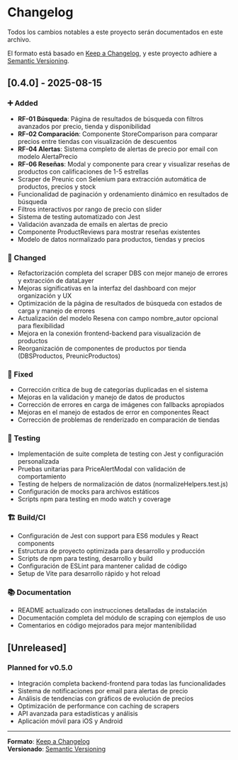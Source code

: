 # Changelog

Todos los cambios notables a este proyecto serán documentados en este archivo.

El formato está basado en [Keep a Changelog](https://keepachangelog.com/es-ES/1.0.0/),
y este proyecto adhiere a [Semantic Versioning](https://semver.org/spec/v2.0.0.html).

## [0.4.0] - 2025-08-15

### ➕ Added
- **RF-01 Búsqueda**: Página de resultados de búsqueda con filtros avanzados por precio, tienda y disponibilidad
- **RF-02 Comparación**: Componente StoreComparison para comparar precios entre tiendas con visualización de descuentos
- **RF-04 Alertas**: Sistema completo de alertas de precio por email con modelo AlertaPrecio
- **RF-06 Reseñas**: Modal y componente para crear y visualizar reseñas de productos con calificaciones de 1-5 estrellas
- Scraper de Preunic con Selenium para extracción automática de productos, precios y stock
- Funcionalidad de paginación y ordenamiento dinámico en resultados de búsqueda
- Filtros interactivos por rango de precio con slider
- Sistema de testing automatizado con Jest
- Validación avanzada de emails en alertas de precio
- Componente ProductReviews para mostrar reseñas existentes
- Modelo de datos normalizado para productos, tiendas y precios

### 🔄 Changed  
- Refactorización completa del scraper DBS con mejor manejo de errores y extracción de dataLayer
- Mejoras significativas en la interfaz del dashboard con mejor organización y UX
- Optimización de la página de resultados de búsqueda con estados de carga y manejo de errores
- Actualización del modelo Resena con campo nombre_autor opcional para flexibilidad
- Mejora en la conexión frontend-backend para visualización de productos
- Reorganización de componentes de productos por tienda (DBSProductos, PreunicProductos)

### 🐛 Fixed
- Corrección crítica de bug de categorías duplicadas en el sistema
- Mejoras en la validación y manejo de datos de productos
- Corrección de errores en carga de imágenes con fallbacks apropiados
- Mejoras en el manejo de estados de error en componentes React
- Corrección de problemas de renderizado en comparación de tiendas

### 🧪 Testing
- Implementación de suite completa de testing con Jest y configuración personalizada
- Pruebas unitarias para PriceAlertModal con validación de comportamiento
- Testing de helpers de normalización de datos (normalizeHelpers.test.js)
- Configuración de mocks para archivos estáticos
- Scripts npm para testing en modo watch y coverage

### 🏗️ Build/CI
- Configuración de Jest con support para ES6 modules y React components
- Estructura de proyecto optimizada para desarrollo y producción
- Scripts de npm para testing, desarrollo y build
- Configuración de ESLint para mantener calidad de código
- Setup de Vite para desarrollo rápido y hot reload

### 📚 Documentation
- README actualizado con instrucciones detalladas de instalación
- Documentación completa del módulo de scraping con ejemplos de uso
- Comentarios en código mejorados para mejor mantenibilidad

## [Unreleased]

### Planned for v0.5.0
- Integración completa backend-frontend para todas las funcionalidades
- Sistema de notificaciones por email para alertas de precio
- Análisis de tendencias con gráficos de evolución de precios
- Optimización de performance con caching de scrapers
- API avanzada para estadísticas y análisis
- Aplicación móvil para iOS y Android

---

**Formato**: [Keep a Changelog](https://keepachangelog.com/es-ES/1.0.0/)  
**Versionado**: [Semantic Versioning](https://semver.org/spec/v2.0.0.html)
